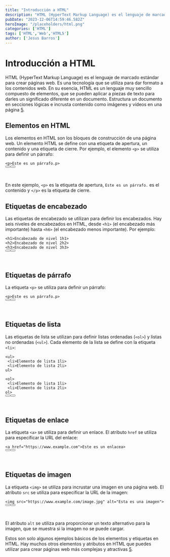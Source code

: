 ```yaml
---
title: "Introducción a HTML"
description: "HTML (HyperText Markup Language) es el lenguaje de marcado estándar para crear páginas web. Es una tecnología que se utiliza para dar formato a los contenidos web."
pubDate: "2023-12-06T14:59:46.582Z"
heroImage: "/placeholders/html.png"
categories: ['HTML']
tags: ['HTML','Web','HTML5']
author: ['Jesus Barros']
---
```

# Introducción a HTML

HTML (HyperText Markup Language) es el lenguaje de marcado estándar para crear páginas web. Es una tecnología que se utiliza para dar formato a los contenidos web. En su esencia, HTML es un lenguaje muy sencillo compuesto de elementos, que se pueden aplicar a piezas de texto para darles un significado diferente en un documento. Estructura un documento en secciones lógicas e incrusta contenido como imágenes y vídeos en una página [5](https://developer.mozilla.org/es/docs/Learn/HTML/Introduction_to_HTML).

## Elementos en HTML

Los elementos en HTML son los bloques de construcción de una página web. Un elemento HTML se define con una etiqueta de apertura, un contenido y una etiqueta de cierre. Por ejemplo, el elemento `<p>` se utiliza para definir un párrafo:

<pre><div class="mt-3 p-1"><div><code class="language-html"><span class="token"><</span><span class="token">p</span><span class="token">></span><span>Este es un párrafo.</span><span class="token"></</span><span class="token">p</span><span class="token">></span><span>
</span></code></div><div class="flex"><button class="btn btn-circle mt-n5" type="submit"><i class="fe fe-copy"></i></button><button class="btn btn-circle mt-n5" type="submit"><i class="fe fe-play"></i></button><a class="fw-bold fs-6 text-white mt-n1" target="_blank" href="https://www.phind.com/search?cache=gnd2miicigjzq6n12cl7tq00" rel="noreferrer"><h6 class="text-always-white"></h6></a></div></div></pre>

En este ejemplo, `<p>` es la etiqueta de apertura, `Este es un párrafo.` es el contenido y `</p>` es la etiqueta de cierre.

## Etiquetas de encabezado

Las etiquetas de encabezado se utilizan para definir los encabezados. Hay seis niveles de encabezados en HTML, desde `<h1>` (el encabezado más importante) hasta `<h6>` (el encabezado menos importante). Por ejemplo:

<pre><div class="mt-3 p-1"><div><code class="language-html"><span class="token"><</span><span class="token">h1</span><span class="token">></span><span>Encabezado de nivel 1</span><span class="token"></</span><span class="token">h1</span><span class="token">></span><span>
</span><span></span><span class="token"><</span><span class="token">h2</span><span class="token">></span><span>Encabezado de nivel 2</span><span class="token"></</span><span class="token">h2</span><span class="token">></span><span>
</span><span></span><span class="token"><</span><span class="token">h3</span><span class="token">></span><span>Encabezado de nivel 3</span><span class="token"></</span><span class="token">h3</span><span class="token">></span><span>
</span></code></div><div class="flex"><button class="btn btn-circle mt-n5" type="submit"><i class="fe fe-copy"></i></button><button class="btn btn-circle mt-n5" type="submit"><i class="fe fe-play"></i></button><a class="fw-bold fs-6 text-white mt-n1" target="_blank" href="https://www.phind.com/search?cache=gnd2miicigjzq6n12cl7tq00" rel="noreferrer"><h6 class="text-always-white"></h6></a></div></div></pre>

## Etiquetas de párrafo

La etiqueta `<p>` se utiliza para definir un párrafo:

<pre><div class="mt-3 p-1"><div><code class="language-html"><span class="token"><</span><span class="token">p</span><span class="token">></span><span>Este es un párrafo.</span><span class="token"></</span><span class="token">p</span><span class="token">></span><span>
</span></code></div><div class="flex"><button class="btn btn-circle mt-n5" type="submit"><i class="fe fe-copy"></i></button><button class="btn btn-circle mt-n5" type="submit"><i class="fe fe-play"></i></button><a class="fw-bold fs-6 text-white mt-n1" target="_blank" href="https://www.phind.com/search?cache=gnd2miicigjzq6n12cl7tq00" rel="noreferrer"><h6 class="text-always-white"></h6></a></div></div></pre>

## Etiquetas de lista

Las etiquetas de lista se utilizan para definir listas ordenadas (`<ol>`) y listas no ordenadas (`<ul>`). Cada elemento de la lista se define con la etiqueta `<li>`:

<pre><div class="mt-3 p-1"><div><code class="language-html"><span class="token"><</span><span class="token">ul</span><span class="token">></span><span>
</span><span> </span><span class="token"><</span><span class="token">li</span><span class="token">></span><span>Elemento de lista 1</span><span class="token"></</span><span class="token">li</span><span class="token">></span><span>
</span><span> </span><span class="token"><</span><span class="token">li</span><span class="token">></span><span>Elemento de lista 2</span><span class="token"></</span><span class="token">li</span><span class="token">></span><span>
</span><span></span><span class="token"></</span><span class="token">ul</span><span class="token">></span><span>
</span>
<span></span><span class="token"><</span><span class="token">ol</span><span class="token">></span><span>
</span><span> </span><span class="token"><</span><span class="token">li</span><span class="token">></span><span>Elemento de lista 1</span><span class="token"></</span><span class="token">li</span><span class="token">></span><span>
</span><span> </span><span class="token"><</span><span class="token">li</span><span class="token">></span><span>Elemento de lista 2</span><span class="token"></</span><span class="token">li</span><span class="token">></span><span>
</span><span></span><span class="token"></</span><span class="token">ol</span><span class="token">></span><span>
</span></code></div><div class="flex"><button class="btn btn-circle mt-n5" type="submit"><i class="fe fe-copy"></i></button><button class="btn btn-circle mt-n5" type="submit"><i class="fe fe-play"></i></button><a class="fw-bold fs-6 text-white mt-n1" target="_blank" href="https://www.phind.com/search?cache=gnd2miicigjzq6n12cl7tq00" rel="noreferrer"><h6 class="text-always-white"></h6></a></div></div></pre>

## Etiquetas de enlace

La etiqueta `<a>` se utiliza para definir un enlace. El atributo `href` se utiliza para especificar la URL del enlace:

<pre><div class="mt-3 p-1"><div><code class="language-html"><span class="token"><</span><span class="token">a</span><span class="token"> </span><span class="token">href</span><span class="token attr-equals">=</span><span class="token">"</span><span class="token">https://www.example.com</span><span class="token">"</span><span class="token">></span><span>Este es un enlace</span><span class="token"></</span><span class="token">a</span><span class="token">></span><span>
</span></code></div><div class="flex"><button class="btn btn-circle mt-n5" type="submit"><i class="fe fe-copy"></i></button><button class="btn btn-circle mt-n5" type="submit"><i class="fe fe-play"></i></button><a class="fw-bold fs-6 text-white mt-n1" target="_blank" href="https://www.phind.com/search?cache=gnd2miicigjzq6n12cl7tq00" rel="noreferrer"><h6 class="text-always-white"></h6></a></div></div></pre>

## Etiquetas de imagen

La etiqueta `<img>` se utiliza para incrustar una imagen en una página web. El atributo `src` se utiliza para especificar la URL de la imagen:

<pre><div class="mt-3 p-1"><div><code class="language-html"><span class="token"><</span><span class="token">img</span><span class="token"> </span><span class="token">src</span><span class="token attr-equals">=</span><span class="token">"</span><span class="token">https://www.example.com/image.jpg</span><span class="token">"</span><span class="token"> </span><span class="token">alt</span><span class="token attr-equals">=</span><span class="token">"</span><span class="token">Esta es una imagen</span><span class="token">"</span><span class="token">></span><span>
</span></code></div><div class="flex"><button class="btn btn-circle mt-n5" type="submit"><i class="fe fe-copy"></i></button><button class="btn btn-circle mt-n5" type="submit"><i class="fe fe-play"></i></button><a class="fw-bold fs-6 text-white mt-n1" target="_blank" href="https://www.phind.com/search?cache=gnd2miicigjzq6n12cl7tq00" rel="noreferrer"><h6 class="text-always-white"></h6></a></div></div></pre>

El atributo `alt` se utiliza para proporcionar un texto alternativo para la imagen, que se muestra si la imagen no se puede cargar.

Estos son solo algunos ejemplos básicos de los elementos y etiquetas en HTML. Hay muchos otros elementos y atributos en HTML que puedes utilizar para crear páginas web más complejas y atractivas [5](https://developer.mozilla.org/es/docs/Learn/HTML/Introduction_to_HTML).
